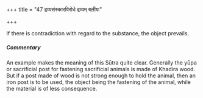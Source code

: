 +++
title = "47 द्रव्यसंस्कारविरोधे द्रव्यम् बलीयः"

+++

If there is contradiction with regard to the substance, the object prevails.

#####  Commentary

An example makes the meaning of this Sūtra quite clear. Generally the yūpa or sacrificial post for fastening sacrificial animals is made of Khadira wood. But if a post made of wood is not strong enough to hold the animal, then an iron post is to be used, the object being the fastening of the animal, while the material is of less consequence.
